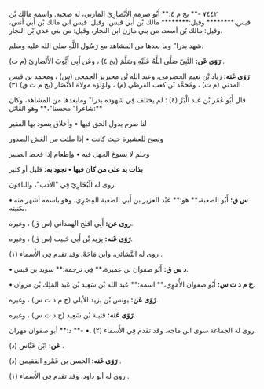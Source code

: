 ٧٤٤٢ -** بخ م ٤:** أَبُو صرمة الأَنْصارِيّ المازني، له صحبة. واسمه مالك بْن قيس،******** وقيل:******** مالك بْن أَبي قيس، وقيل: قيس ابن مالك بْن أَبي أنس، وقيل: مالك بْن أسعد، من بني مازن ابن النجار، وقيل: من بني عدي بْن النجار.

شهد بدرا" وما بعدها من المشاهد مع رَسُول اللَّهِ صلى الله عليه وسلم.

**رَوَى عَن:** النَّبِيّ صَلَّى اللَّهُ عَلَيْهِ وسَلَّمَ (بخ ٤) ، وعَن أَبِي أَيُّوبَ الأَنْصارِيّ (م ت) .

**رَوَى عَنه:** زياد بْن نعيم الحضرمي، وعبد الله بْن محيريز الجمحي (س) ، ومحمد بن قيس المدني (م ت) ، ومُحَمَّد بْن كعب القرظي (م) ، ولؤلؤه مولاة الأَنْصَار (بخ م ت ق) (٣) .

قال أَبُو عُمَر بْن عَبد الْبَرِّ (٤) : لم يختلف فِي شهوده بدرا" ومابعدها من المشاهد، وكان شاعرا" محسنا"،** وهو القائل:**

لنا صرم يدول الحق فيها • وأخلاق يسود بها الفقير

ونصح للعشيرة حيث كانت • إذا ملئت من الغش الصدور

وحلم لا يسوغ الجهل فيه • وإطعام إذا قحط الصبير

**بذات يد على من كان فيها • نجود به:** قليل أو كثير

روى له الْبُخَارِيّ فِي "الأدب"، والباقون.

**• س ق:** أَبُو الصعبة،** هو:** عَبْد العزيز بن أَبي الصعبة المِصْرِي، وهو باسمه أشهر منه بكنيته.

**روى عن:** أَبِي افلح الهمداني (س ق) ، وغيره.

**رَوَى عَنه:** يزيد بْن أَبي حَبِيب (س ق) ، وغيره.

روى له النَّسَائي، وابن مَاجَهْ. وقد تقدم فِي الأَسماء (١) .

**• د س ق:** أَبُو صفوان بن عميرة،** فِي ترجمة:** سويد بن قيس.

**• خ م د ت س:** أَبُو صفوان الأُمَوِي،** اسمه:** عَبد الله بْن سَعِيد بْن عَبد المَلِك بْن مروان.

**رَوَى عَن:** يونس بْن يزيد الأيلي (خ م د ت س) ، وغيره.

**رَوَى عَنه:** قتيبة بْن سَعِيد (خ د ت س) ، وغيره.

روى له الجماعة سوى ابن ماجه. وقد تقدم فِي الأَسماء (٢) .• -** د:** أبو صفوان مهران.

**عَن:** ابْن عَبَّاس (د) .

**رَوَى عَنه:** الحسن بن عَمْرو الفقيمي (د) .

روى له أبو داود، وقد تقدم فِي الأَسماء (١) .